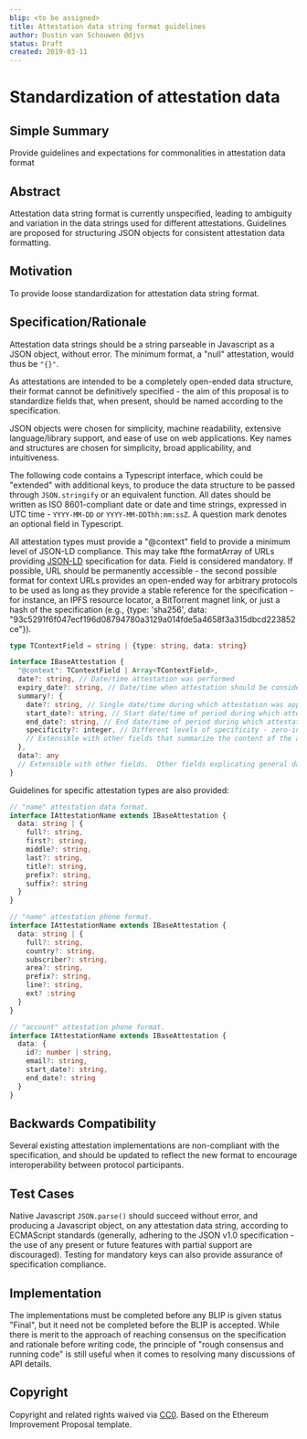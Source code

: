 ```yaml
---
blip: <to be assigned>
title: Attestation data string format guidelines
author: Dustin van Schouwen @djvs
status: Draft
created: 2019-03-11
---
```


<!--You can leave these HTML comments in your merged BLIP and delete the visible duplicate text guides, they will not appear and may be helpful to refer to if you edit it again. This is the suggested template for new BLIPs. Note that a BLIP number will be assigned by an editor. When opening a pull request to submit your BLIP, please use an abbreviated title in the filename, `blip-draft_title_abbrev.md`. The title should be 44 characters or less.-->

# Standardization of attestation data 

## Simple Summary
<!--"If you can't explain it simply, you don't understand it well enough." Provide a simplified and layman-accessible explanation of the BLIP.-->
Provide guidelines and expectations for commonalities in attestation data format

## Abstract
<!--A short (~200 word) description of the technical issue being addressed.-->
Attestation data string format is currently unspecified, leading to ambiguity and variation in the data strings used for different attestations. Guidelines are proposed for structuring JSON objects for consistent attestation data formatting.

## Motivation
<!--The motivation is critical for BLIPs that want to change the Bloom protocol. It should clearly explain why the existing protocol specification is inadequate to address the problem that the BLIP solves. BLIP submissions without sufficient motivation may be rejected outright.-->
To provide loose standardization for attestation data string format.

## Specification/Rationale
<!--The technical specification should describe the syntax and semantics of any new feature. The specification should be detailed enough to allow competing, interoperable implementations for any of the current Bloom platforms.-->
<!--The rationale fleshes out the specification by describing what motivated the design and why particular design decisions were made. It should describe alternate designs that were considered and related work, e.g. how the feature is supported in other languages. The rationale may also provide evidence of consensus within the community, and should discuss important objections or concerns raised during discussion.-->

Attestation data strings should be a string parseable in Javascript as a JSON object, without error.  The minimum format, a "null" attestation, would thus be `"{}"`.  

As attestations are intended to be a completely open-ended data structure, their format cannot be definitively specified - the aim of this proposal is to standardize fields that, when present, should be named according to the specification.

JSON objects were chosen for simplicity, machine readability, extensive language/library support, and ease of use on web applications.  Key names and structures are chosen for simplicity, broad applicability, and intuitiveness.

The following code contains a Typescript interface, which could be "extended" with additional keys, to produce the data structure to be passed through `JSON.stringify` or an equivalent function.  All dates should be written as ISO 8601-compliant date or date and time strings, expressed in UTC time - `YYYY-MM-DD` or `YYYY-MM-DDThh:mm:ssZ`. A question mark denotes an optional field in Typescript.

All attestation types must provide a "@context" field to provide a minimum level of JSON-LD compliance.  This may take fthe formatArray of URLs providing [JSON-LD](https://json-ld.org/) specification for data.  Field is considered mandatory.  If possible, URL should be permanently accessible - the second possible format for context URLs provides an open-ended way for arbitrary protocols to be used as long as they provide a stable reference for the specification - for instance, an IPFS resource locator, a BitTorrent magnet link, or just a hash of the specification (e.g., {type: 'sha256', data: "93c5291f6f047ecf196d08794780a3129a014fde5a4658f3a315dbcd223852ce"}).

```typescript
type TContextField = string | {type: string, data: string}

interface IBaseAttestation {
  "@context": TContextField | Array<TContextField>,
  date?: string, // Date/time attestation was performed
  expiry_date?: string, // Date/time when attestation should be considered void (e.g., for credential expiry)
  summary?: {
    date?: string, // Single date/time during which attestation was applicable
    start_date?: string, // Start date/time of period during which attestation was applicable
    end_date?: string, // End date/time of period during which attestation was applicable
    specificity?: integer, // Different levels of specificity - zero-indexed, with increasing numbers indicating less specificity, to allow for unlimited levels of depth (in practice, 3-5 should be sufficient for most cases).  This allows for arbitrary levels or amounts of specificity within sub-attestations, to promote an attestation subject's ability to partially disclose the amount of data provided in an attestation.
    // Extensible with other fields that summarize the content of the attestation - e.g., a list of addresses, accounts, totals of statistics, etc.
  },
  data?: any 
  // Extensible with other fields.  Other fields explicating general data about the attestation, such as location, shelf life, common units, etc., should be placed here.
}
```

Guidelines for specific attestation types are also provided:

```typescript
// "name" attestation data format.  
interface IAttestationName extends IBaseAttestation {
  data: string | {
    full?: string,
    first?: string,
    middle?: string,
    last?: string,
    title?: string,
    prefix?: string,
    suffix?: string
  }
}
```

```typescript
// "name" attestation phone format.  
interface IAttestationName extends IBaseAttestation {
  data: string | {
    full?: string,
    country?: string,
    subscriber?: string,
    area?: string,
    prefix?: string,
    line?: string,
    ext? :string
  }
}
```

```typescript
// "account" attestation phone format.  
interface IAttestationName extends IBaseAttestation {
  data: {
    id?: number | string,
    email?: string,
    start_date?: string,
    end_date?: string
  }
}
```

## Backwards Compatibility
<!--All BLIPs that introduce backwards incompatibilities must include a section describing these incompatibilities and their severity. The BLIP must explain how the author proposes to deal with these incompatibilities. BLIP submissions without a sufficient backwards compatibility treatise may be rejected outright.-->
Several existing attestation implementations are non-compliant with the specification, and should be updated to reflect the new format to encourage interoperability between protocol participants.  

## Test Cases
<!--Test cases for an implementation are mandatory for BLIPs that are affecting governance changes. Other BLIPs can choose to include links to test cases if applicable.-->
Native Javascript `JSON.parse()` should succeed without error, and producing a Javascript object, on any attestation data string, according to ECMAScript standards (generally, adhering to the JSON v1.0 specification - the use of any present or future features with partial support are discouraged).  Testing for mandatory keys can also provide assurance of specification compliance.

## Implementation
<!--The implementations must be completed before any BLIP is given status "Final", but it need not be completed before the BLIP is accepted. While there is merit to the approach of reaching consensus on the specification and rationale before writing code, the principle of "rough consensus and running code" is still useful when it comes to resolving many discussions of API details.-->
The implementations must be completed before any BLIP is given status "Final", but it need not be completed before the BLIP is accepted. While there is merit to the approach of reaching consensus on the specification and rationale before writing code, the principle of "rough consensus and running code" is still useful when it comes to resolving many discussions of API details.

## Copyright
Copyright and related rights waived via [CC0](https://creativecommons.org/publicdomain/zero/1.0/). Based on the Ethereum Improvement Proposal template.

